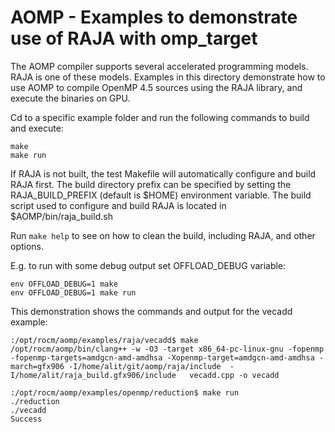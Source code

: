 AOMP - Examples to demonstrate use of RAJA with omp_target
==========================================================

The AOMP compiler supports several accelerated programming
models. RAJA is one of these models. Examples in this directory
demonstrate how to use AOMP to compile OpenMP 4.5 sources using the
RAJA library, and execute the binaries on GPU.

Cd to a specific example folder and run the following commands to
build and execute:

```
make
make run
```

If RAJA is not built, the test Makefile will automatically configure
and build RAJA first. The build directory prefix can be specified by
setting the RAJA_BUILD_PREFIX (default is $HOME) environment
variable. The build script used to configure and build RAJA is located
in $AOMP/bin/raja_build.sh

Run ```make help``` to see on how to clean the build, including RAJA, and other options. 

E.g. to run with some debug output set OFFLOAD_DEBUG variable:

```
env OFFLOAD_DEBUG=1 make
env OFFLOAD_DEBUG=1 make run
```

This demonstration shows the commands and output for the vecadd example:

```
:/opt/rocm/aomp/examples/raja/vecadd$ make
/opt/rocm/aomp/bin/clang++ -w -O3 -target x86_64-pc-linux-gnu -fopenmp -fopenmp-targets=amdgcn-amd-amdhsa -Xopenmp-target=amdgcn-amd-amdhsa -march=gfx906 -I/home/alit/git/aomp/raja/include  -I/home/alit/raja_build.gfx906/include   vecadd.cpp -o vecadd

:/opt/rocm/aomp/examples/openmp/reduction$ make run
./reduction
./vecadd
Success

```


